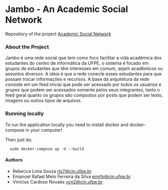 # Jambo - An Academic Social Network

Repository of the project [Academic Social Network](https://github.com/users/vcnovaes/projects/2)

### About the Project

Jambo é uma rede social que tem como foco facilitar a vida acadêmica dos estudantes do centro de informática da UFPE, o sistema é focado em grupos de estudantes que têm interesses em comum, sejam acadêmicos ou assuntos diversos. A ideia é que a rede conecte esses estudantes para que possam trocar informações e recursos. A base da arquitetura da rede consiste em um feed inicial que pode ser acessado por todos os usuários e grupos que podem ser acessados somente pelos seus integrantes, tanto o feed geral quanto os grupos são compostos por posts que podem ser texto, imagens ou outros tipos de arquivos.

### Running locally

To run the application locally you need to install docker and docker-compose in your computer!

Then just do:

```
  sudo docker-compose up -d --build
```

#### Authors

- Rebecca Lima Souza <rls7@cin.ufpe.br>
- Emanoel Rafael Melo Ferreira da Silva <ermfs@cin.ufpe.br>
- Vinícius Cardoso Novaes <vcn2@cin.ufpe.br>
